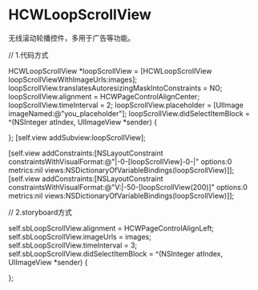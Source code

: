 # HCWLoopScrollView
无线滚动轮播控件，多用于广告等功能。

// 1.代码方式

HCWLoopScrollView *loopScrollView = [HCWLoopScrollView loopScrollViewWithImageUrls:images];
loopScrollView.translatesAutoresizingMaskIntoConstraints = NO;
loopScrollView.alignment = HCWPageControlAlignCenter;
loopScrollView.timeInterval = 2;
loopScrollView.placeholder = [UIImage imageNamed:@"you_placeholder"];
loopScrollView.didSelectItemBlock = ^(NSInteger atIndex, UIImageView *sender) {

};
[self.view addSubview:loopScrollView];

[self.view addConstraints:[NSLayoutConstraint constraintsWithVisualFormat:@"|-0-[loopScrollView]-0-|" options:0 metrics:nil views:NSDictionaryOfVariableBindings(loopScrollView)]];
[self.view addConstraints:[NSLayoutConstraint constraintsWithVisualFormat:@"V:|-50-[loopScrollView(200)]" options:0 metrics:nil views:NSDictionaryOfVariableBindings(loopScrollView)]];


// 2.storyboard方式

self.sbLoopScrollView.alignment = HCWPageControlAlignLeft;
self.sbLoopScrollView.imageUrls = images;
self.sbLoopScrollView.timeInterval = 3;
self.sbLoopScrollView.didSelectItemBlock = ^(NSInteger atIndex, UIImageView *sender) {

};
